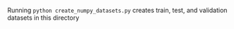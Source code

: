 Running `python create_numpy_datasets.py` creates train, test, and validation datasets in this directory
